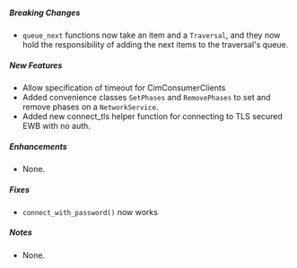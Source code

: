 ##### Breaking Changes
* `queue_next` functions now take an item and a `Traversal`, and they now hold the responsibility of adding the next items to the traversal's queue.

##### New Features
* Allow specification of timeout for CimConsumerClients
* Added convenience classes `SetPhases` and `RemovePhases` to set and remove phases on a `NetworkService`.
* Added new connect_tls helper function for connecting to TLS secured EWB with no auth.

##### Enhancements
* None.

##### Fixes
* `connect_with_password()` now works

##### Notes
* None.
